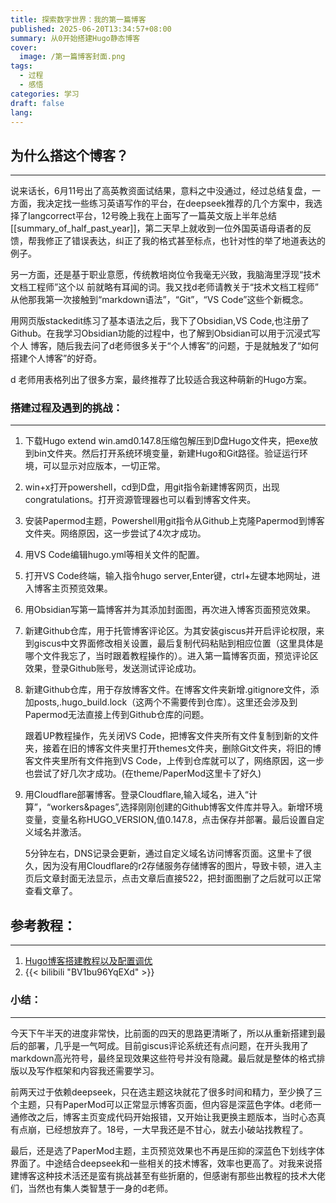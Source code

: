 ```yaml
---
title: 探索数字世界：我的第一篇博客
published: 2025-06-20T13:34:57+08:00
summary: 从0开始搭建Hugo静态博客
cover:
  image: /第一篇博客封面.png
tags:
  - 过程
  - 感悟
categories: 学习
draft: false
lang:
---
```


## 为什么搭这个博客？
---
说来话长，6月11号出了高英教资面试结果，意料之中没通过，经过总结复盘，一方面，我决定找一些练习英语写作的平台，在deepseek推荐的几个方案中，我选择了langcorrect平台，12号晚上我在上面写了一篇英文版上半年总结[[summary_of_half_past_year]]，第二天早上就收到一位外国英语母语者的反馈，帮我修正了错误表达，纠正了我的格式甚至标点，也针对性的举了地道表达的例子。

另一方面，还是基于职业意愿，传统教培岗位令我毫无兴致，我脑海里浮现“技术文档工程师”这个以   前就略有耳闻的词。我又找d老师请教关于“技术文档工程师” 从他那我第一次接触到“markdown语法”，“Git”，“VS Code”这些个新概念。

用网页版stackedit练习了基本语法之后，我下了Obsidian,VS  Code,也注册了Github。在我学习Obsidian功能的过程中，也了解到Obsidian可以用于沉浸式写个人 博客，随后我去问了d老师很多关于“个人博客”的问题，于是就触发了“如何搭建个人博客”的好奇。

d 老师用表格列出了很多方案，最终推荐了比较适合我这种萌新的Hugo方案。
### 搭建过程及遇到的挑战：
---
1. 下载Hugo extend win.amd0.147.8压缩包解压到D盘Hugo文件夹，把exe放到bin文件夹。然后打开系统环境变量，新建Hugo和Git路径。验证运行环境，可以显示对应版本，一切正常。

2. win+x打开powershell，cd到D盘，用git指令新建博客网页，出现congratulations。打开资源管理器也可以看到博客文件夹。

3. 安装Papermod主题，Powershell用git指令从Github上克隆Papermod到博客文件夹。网络原因，这一步尝试了4次才成功。

4. 用VS Code编辑hugo.yml等相关文件的配置。

5. 打开VS Code终端，输入指令hugo server,Enter键，ctrl+左键本地网址，进入博客主页预览效果。

6. 用Obsidian写第一篇博客并为其添加封面图，再次进入博客页面预览效果。

7. 新建Github仓库，用于托管博客评论区。为其安装giscus并开启评论权限，来到giscus中文界面修改相关设置，最后复制代码粘贴到相应位置（这里具体是哪个文件我忘了，当时跟着教程操作的）。进入第一篇博客页面，预览评论区效果，登录Github账号，发送测试评论成功。

8. 新建Github仓库，用于存放博客文件。在博客文件夹新增.gitignore文件，添加posts,.hugo_build.lock（这两个不需要传到仓库）。这里还会涉及到Papermod无法直接上传到Github仓库的问题。                                                                                                                     

   跟着UP教程操作，先关闭VS Code，把博客文件夹所有文件复制到新的文件夹，接着在旧的博客文件夹里打开themes文件夹，删除Git文件夹，将旧的博客文件夹里所有文件拖到VS Code，上传到仓库就可以了，网络原因，这一步也尝试了好几次才成功。(在theme/PaperMod这里卡了好久)
   
9. 用Cloudflare部署博客。登录Cloudflare,输入域名，进入“计算”，“workers&pages”,选择刚刚创建的Github博客文件库并导入。新增环境变量，变量名称HUGO_VERSION,值0.147.8，点击保存并部署。最后设置自定义域名并激活。

   5分钟左右，DNS记录会更新，通过自定义域名访问博客页面。这里卡了很久，因为没有用Cloudflare的r2存储服务存储博客的图片，导致卡顿，进入主页后文章封面无法显示，点击文章后直接522，把封面图删了之后就可以正常查看文章了。
## 参考教程：
---
1. [Hugo博客搭建教程以及配置调优](https://cloud.tencent.com/developer/article/2530969) 
2. {{< bilibili "BV1bu96YqEXd" >}}
### 小结：
---
今天下午半天的进度非常快，比前面的四天的思路更清晰了，所以从重新搭建到最后的部署，几乎是一气呵成。目前giscus评论系统还有点问题，在开头我用了markdown高光符号，最终呈现效果这些符号并没有隐藏。最后就是整体的格式排版以及写作框架和内容我还需要学习。

前两天过于依赖deepseek，只在选主题这块就花了很多时间和精力，至少换了三个主题，只有PaperMod可以正常显示博客页面，但内容是深蓝色字体。d老师一通修改之后，博客主页变成代码开始报错，又开始让我更换主题版本，当时心态真有点崩，已经想放弃了。18号，一大早我还是不甘心，就去小破站找教程了。

最后，还是选了PaperMod主题，主页预览效果也不再是压抑的深蓝色下划线字体界面了。中途结合deepseek和一些相关的技术博客，效率也更高了。对我来说搭建博客这种技术活还是蛮有挑战甚至有些折磨的，但感谢有那些出教程的技术大佬们，当然也有集人类智慧于一身的d老师。
